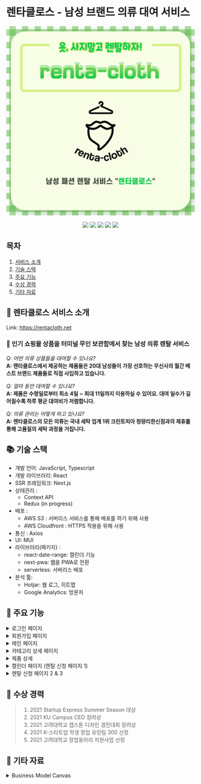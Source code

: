 # 렌타클로스 - 남성 브랜드 의류 대여 서비스

<p align='center'>
<img width="700"  alt="readMeImg1" src="./public/readme/readme1.jpg">
</p>

<p align='center'>
  <img src='https://img.shields.io/badge/react-%2320232a.svg?style=for-the-badge&logo=react&logoColor=%2361DAFB'/>
  <img src='https://img.shields.io/badge/typescript-%23007ACC.svg?style=for-the-badge&logo=typescript&logoColor=white'>
  <img src='https://img.shields.io/badge/Next-black?style=for-the-badge&logo=next.js&logoColor=white'/>
  <img src='https://img.shields.io/badge/MUI-%230081CB.svg?style=for-the-badge&logo=material-ui&logoColor=white'/>
    <img src='https://img.shields.io/badge/AWS-%23FF9900.svg?style=for-the-badge&logo=amazon-aws&logoColor=white'>
</p>

## 목차

1. [서비스 소개](#렌타클로스-서비스-소개)
2. [기술 스택](#-기술-스택)
3. [주요 기능](#-주요-기능)
4. [수상 경력](#-수상-경력)
5. [기타 자료](#-기타-자료)

## 🎅 렌타클로스 서비스 소개

Link: https://rentacloth.net

### 🧥 인기 쇼핑몰 상품을 터미널 무인 보관함에서 찾는 남성 의류 렌탈 서비스

_Q: 어떤 의류 상품들을 대여할 수 있나요?_<br>
**A: 렌타클로스에서 제공하는 제품들은 20대 남성들이 가장 선호하는 무신사의 월간 베스트 브랜드 제품들로 직접 사입하고 있습니다.**

_Q: 얼마 동안 대여할 수 있나요?_<br>
**A: 제품은 수령일로부터 최소 4일 ~ 최대 11일까지 이용하실 수 있어요. 대여 일수가 길어질수록 하루 평균 대여비가 저렴합니다.**

_Q: 의류 관리는 어떻게 하고 있나요?_<br>
**A: 렌타클로스의 모든 의류는 국내 세탁 업계 1위 크린토피아 청량리한신점과의 제휴를 통해 고품질의 세탁 과정을 거칩니다.**

## 📚 기술 스택

-   개발 언어: JavaScript, Typescript
-   개발 라이브러리: React
-   SSR 프레임워크: Next.js
-   상태관리 :
    -   Context API
    -   Redux (in progress)
-   배포 :
    -   AWS S3 : 서버리스 서비스를 통해 배포를 하기 위해 사용
    -   AWS Cloudfront : HTTPS 적용을 위해 사용
-   통신 : Axios
-   UI: MUI
-   라이브러리(패키지) :
    -   react-date-range: 캘린더 기능
    -   next-pwa: 웹을 PWA로 전환
    -   serverless: 서버리스 배포
-   분석 툴:
    -   Hotjar: 웹 로그, 히트맵
    -   Google Analytics: 방문자

## 📌 주요 기능

<details>
<summary>로그인 페이지</summary>
<div markdown="1">
JWT 토큰 방식으로 토큰을 발급받고 LocalStorage에 저장하여 사용한다.
</div>
<img width="500" src="./public/readme/login.png"></img>
</details>
<details>
<summary>회원가입 페이지</summary>
<div markdown="1">
- 로그인할떄 사용할 이메일과 비밀번호, 그리고 알림톡을 위한 연락를 설정한다.<br>
- 필수 이용약관 동의를 요청한다.
</div>
<img width="500" src="./public/readme/signup.png"></img>
</details>
<details>
<summary>메인 페이지</summary>
<div markdown="1">
메인 페이지는 다음과 같은 영역으로 나뉜다. <br>
- 최상단: 서비스 소개나 이용 방법 페이지로 이동하는 버튼이 있다. <br>
- 카테고리별 상푼: 각 카테고리의 상세 페이지로 이동한다.<br>
- 검색: 검색어를 입력하면 일치하는 제품 혹은 브랜드의 제품들은 불러온다. <br>
- 최하단: 카카오톡 비즈니스 채널로 연결해준다. <br>
</div>
<img width="500" src="./public/readme/main.png"></img>
</details>
<details>
<summary>카테고리 상세 페이지</summary>
<div markdown="1">
- 아우터, 상의, 하의에 속하는 제품들을 나열한다.<br>
- 제품 마다 이름, 브랜드, 4일 기준 렌탈 가격, 그리고 정가를 표기한다. <br>
- 썸네일은 무신사와 동일한 이미지를 사용한다.<br>
- 썸네일 클릭 시 해당 제품 상세 페이지로 이동한다.<br> 
</div>
<img width="500" src="./public/readme/category.png"></img>
</details>
<details>
<summary>제품 상세</summary>
<div markdown="1">
- 캐러셀을 이용해 기존 썸네일을 포함한 해당 제품의 모든 이미지를 보여준다.<br>
- 유저의 로그인 상태에 따라 하단 CTA 색상이 변한다. <br>
- 로그인한 상태에서 하단 CTA 클릭 시, 사이즈와 색상을 고르는 CTA가 나온다. <br>
- 아직 로그인을 안한 상태에서 CTA 클릭 시, 로그인 안내 모달이 나오도록 한다.<br>
</div>
<img width="500" src="./public/readme/product.png"></img>
</details>
<details>
<summary>캘린더 페이지 (렌탈 신청 페이지 1)</summary>
<div markdown="1">
- 사용자가 제품 수령일과 반납일을 설정한다.<br>
- 수령일은 금일에서 최소 이틀 후 부터 선택이 가능하다. (오늘이 1일이면 -> 3일부터 수령 가능)<br>
- 반납일은 수령일부터 최소 4일에서 최대 11일까지 선택이 가능하다.<br>
- 페이지 최초 렌더링 시 디폴트로 수령일은 금일부터 이틀 후, 반납일은 수령일 부터 4일 후로 설정한다.  <br>
- 수령일과 반납일을 설정하면 렌탈 신청 페이지 2로 이동한다. <br>
</div>
<img width="500" src="./public/readme/calendar.png"></img>
</details>
<details>
<summary>렌탈 신청 페이지 2 & 3</summary>
<div markdown="1">
- 렌탈 신청 페이지 2 에서는 제품을 수령하고 반납할 지하철 역을 입력한다.  <br>
- 렌탈 신청 페이지 3 에서는 모든 렌탈 정보를 취합하고 확인을 요청한다.<br>
</div>
<img width="500" src="./public/readme/step2.png"></img>
<img width="500" src="./public/readme/step3.png"></img>
</details>

## 🏅 수상 경력

> 1. 2021 Startup Express Summer Season 대상
> 2. 2021 KU Campus CEO 장려상
> 3. 2021 고려대학교 캡스톤 디자인 경진대회 장려상
> 4. 2021 K-스타트업 학생 창업 유망팀 300 선정
> 5. 2021 고려대학교 창업동아리 지원사업 선정

## 📜 기타 자료

<details>
<summary>Business Model Canvas</summary>
<div markdown="1">
<img src="./public/readme/business_model.png">
</details>
